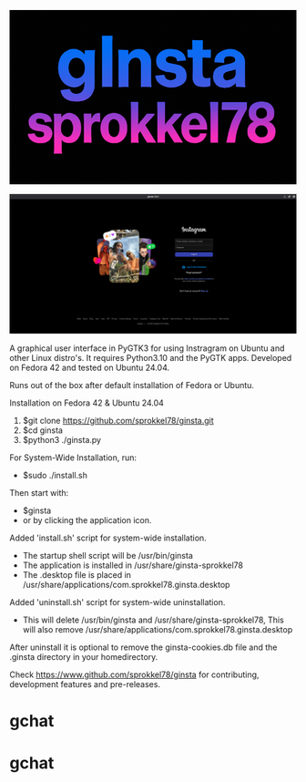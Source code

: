 ![Screenshot](https://github.com/sprokkel78/ginsta/blob/main/screenshots/title.png)

![Screenshot](https://github.com/sprokkel78/ginsta/blob/main/screenshots/ginsta-1.png)

A graphical user interface in PyGTK3 for using Instragram on Ubuntu and other Linux distro's. 
It requires Python3.10 and the PyGTK apps. Developed on Fedora 42 and tested on Ubuntu 24.04.

Runs out of the	box after default installation of Fedora or Ubuntu.

Installation on Fedora 42 & Ubuntu 24.04

1. $git clone https://github.com/sprokkel78/ginsta.git
2. $cd ginsta
3. $python3 ./ginsta.py 

For System-Wide Installation, run:
- $sudo ./install.sh

Then start with:
- $ginsta
- or by clicking the application icon.

Added 'install.sh' script for system-wide installation.
- The startup shell script will be /usr/bin/ginsta
- The application is installed in /usr/share/ginsta-sprokkel78
- The .desktop file is placed in /usr/share/applications/com.sprokkel78.ginsta.desktop

Added 'uninstall.sh' script for system-wide uninstallation.
- This will delete /usr/bin/ginsta and /usr/share/ginsta-sprokkel78,
  This will also remove /usr/share/applications/com.sprokkel78.ginsta.desktop

After uninstall it is optional to remove the ginsta-cookies.db file and the .ginsta directory in your homedirectory.

Check https://www.github.com/sprokkel78/ginsta for contributing, development features and pre-releases.

# gchat
# gchat
